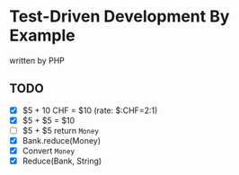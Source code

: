 # Test-Driven Development By Example

written by PHP

## TODO

- [x] $5 + 10 CHF = $10 (rate: $:CHF=2:1)
- [x] $5 + $5 = $10
- [ ] $5 + $5 return `Money`
- [x] Bank.reduce(Money)
- [x] Convert `Money`
- [x] Reduce(Bank, String)
